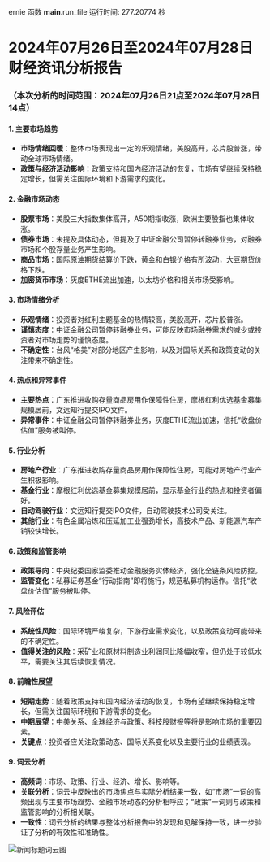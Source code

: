 ernie 函数 __main__.run_file 运行时间: 277.20774 秒

# 2024年07月26日至2024年07月28日财经资讯分析报告

### （本次分析的时间范围：2024年07月26日21点至2024年07月28日14点）

#### 1. 主要市场趋势

* **市场情绪回暖**：整体市场表现出一定的乐观情绪，美股高开，芯片股普涨，带动全球市场情绪。
* **政策与经济活动影响**：政策支持和国内经济活动的恢复，市场有望继续保持稳定增长，但需关注国际环境和下游需求的变化。

#### 2. 金融市场动态

* **股票市场**：美股三大指数集体高开，A50期指收涨，欧洲主要股指也集体收涨。
* **债券市场**：未提及具体动态，但提及了中证金融公司暂停转融券业务，对融券市场和个股存量业务产生影响。
* **商品市场**：国际原油期货结算价下跌，黄金和白银价格有所波动，大豆期货价格下跌。
* **加密货币市场**：灰度ETHE流出加速，以太坊价格和相关市场受影响。

#### 3. 市场情绪分析

* **乐观情绪**：投资者对红利主题基金的热情较高，美股高开，芯片股普涨。
* **谨慎态度**：中证金融公司暂停转融券业务，可能反映市场融券需求的减少或投资者对市场走势的谨慎态度。
* **不确定性**：台风“格美”对部分地区产生影响，以及对国际关系和政策变动的关注带来不确定性。

#### 4. 热点和异常事件

* **主要热点**：广东推进收购存量商品房用作保障性住房，摩根红利优选基金募集规模居前，文远知行提交IPO文件。
* **异常事件**：中证金融公司暂停转融券业务，灰度ETHE流出加速，信托“收盘价估值”服务被叫停。

#### 5. 行业分析

* **房地产行业**：广东推进收购存量商品房用作保障性住房，可能对房地产行业产生积极影响。
* **基金行业**：摩根红利优选基金募集规模居前，显示基金行业的热点和投资者偏好。
* **自动驾驶行业**：文远知行提交IPO文件，自动驾驶技术公司受关注。
* **其他行业**：有色金属冶炼和压延加工业强劲增长，高技术产品、新能源汽车产销较快增长。

#### 6. 政策和监管影响

* **政策导向**：中央纪委国家监委推动金融服务实体经济，强化全链条风险防控。
* **监管变化**：私募证券基金“行动指南”即将施行，规范私募机构运作。信托“收盘价估值”服务被叫停。

#### 7. 风险评估

* **系统性风险**：国际环境严峻复杂，下游行业需求变化，以及政策变动可能带来的不确定性。
* **值得关注的风险**：采矿业和原材料制造业利润同比降幅收窄，但仍处于较低水平，需要关注其后续恢复情况。

#### 8. 前瞻性展望

* **短期走势**：随着政策支持和国内经济活动的恢复，市场有望继续保持稳定增长，但需关注国际环境和下游需求的变化。
* **中期展望**：中美关系、全球经济与政策、科技股财报等将是影响市场的重要因素。
* **关键点**：投资者应关注政策动态、国际关系变化以及主要行业的业绩表现。

#### 9. 词云分析

* **高频词**：市场、政策、行业、经济、增长、影响等。
* **关联分析**：词云中反映出的市场焦点与实际分析结果一致，如“市场”一词的高频出现与主要市场趋势、金融市场动态的分析相呼应；“政策”一词则与政策和监管影响的分析相关联。
* **一致性**：词云分析的结果与整体分析报告中的发现和见解保持一致，进一步验证了分析的有效性和准确性。

![新闻标题词云图](output/7c3e7ca4-0b8b-4cb8-916e-7a0186607ea6.png)